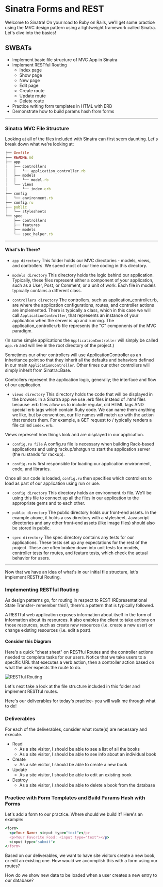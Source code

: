 # Sinatra Forms and REST 
Welcome to Sinatra! On your road to Ruby on Rails, we'll get some practice using the MVC design pattern using a lightweight framework called Sinatra. Let's dive into the basics!

## SWBATs
- Implement basic file structure of MVC App in Sinatra
- Implement RESTful Routing
    - Index page
    - Show page
    - New page
    - Edit page
    - Create route
    - Update route
    - Delete route
- Practice writing form templates in HTML with ERB
- Demonstrate how to build params hash from forms

---

### Sinatra MVC File Structure

Looking at all of the files included with Sinatra can first seem daunting. Let's break down what we're looking at: 

```rb
├── Gemfile
├── README.md
├── app
│   ├── controllers
│   │   └── application_controller.rb
│   ├── models
│   │   └── model.rb
│   └── views
│       └── index.erb
├── config
│   └── environment.rb
├── config.ru
├── public
│   └── stylesheets
└── spec
    ├── controllers
    ├── features
    ├── models
    └── spec_helper.rb
```
---

#### What's In There? 

- `app directory`
This folder holds our MVC directories - models, views, and controllers. We spend most of our time coding in this directory.


- `models directory`
This directory holds the logic behind our application. Typically, these files represent either a component of your application, such as a User, Post, or Comment, or a unit of work. Each file in models typically contains a different class. 


- `controllers directory`
The controllers, such as application_controller.rb, are where the application configurations, routes, and controller actions are implemented. There is typically a class, which in this case we will call `ApplicationController`, that represents an instance of your application when the server is up and running. The application_controller.rb file represents the "C" components of the MVC paradigm.

(In some simple applications the `ApplicationController` will simply be called `app.rb` and will live in the root directory of the project.)

Sometimes our other controllers will use ApplicationController as an inheritance point so that they inherit all the defaults and behaviors defined in our main `ApplicationController`. Other times our other controllers will simply inherit from Sinatra::Base.

Controllers represent the application logic, generally; the interface and flow of our application.


- `views directory`
This directory holds the code that will be displayed in the browser. In a Sinatra app we use .erb files instead of .html files because .erb files allow us to include regular, old HTML tags AND special erb tags which contain Ruby code. We can name them anything we like, but by convention, our file names will match up with the action that renders them. For example, a GET request to / typically renders a file called `index.erb`.

Views represent how things look and are displayed in our application. 


- `config.ru file`
A config.ru file is necessary when building Rack-based applications and using rackup/shotgun to start the application server (the ru stands for rackup).

- `config.ru` is first responsible for loading our application environment, code, and libraries.

Once all our code is loaded, `config.ru` then specifies which controllers to load as part of our application using run or use.


- `config directory`
This directory holds an environment.rb file. We'll be using this file to connect up all the files in our application to the appropriate gems and to each other.


- `public directory`
The public directory holds our front-end assets. In the example above, it holds a css directory with a stylesheet. Javascript directories and any other front-end assets (like image files) should also be stored in public.


- `spec directory`
The spec directory contains any tests for our applications. These tests set up any expectations for the rest of the project. These are often broken down into unit tests for models, controller tests for routes, and feature tests, which check the actual behavior for users.

---

Now that we have an idea of what's in our initial file structure, let's implement RESTful Routing. 

### Implementing RESTful Routing
As design patterns go, for routing in respect to REST (REpresentational State Transfer- remember this!), there's a pattern that is typically followed. 

A RESTful web application exposes information about itself in the form of information about its resources. It also enables the client to take actions on those resources, such as create new resources (i.e. create a new user) or change existing resources (i.e. edit a post).

#### Consider this Diagram 

Here's a quick "cheat sheet" on RESTful Routes and the controller actions needed to complete tasks for our users. Notice that we take users to a specific URL that executes a verb action, then a controller action based on what the user expects the route to do.

![RESTful Routing](https://sahilthakur7blog.files.wordpress.com/2017/07/51a50-restful-routes.png)

Let's next take a look at the file structure included in this folder and implement RESTful routes. 

Here's our deliverables for today's practice- you will walk me through what to do! 

### Deliverables
For each of the deliverables, consider what route(s) are necessary and execute.

- Read
    - As a site visitor, I should be able to see a list of all the books
    - As a site visitor, I should be able to see info about an individual book
- Create
    - As a site visitor, I should be able to create a new book
- Update
    - As a site visitor, I should be able to edit an existing book
- Destroy
    - As a site visitor, I should be able to delete a book from the database

### Practice with Form Templates and Build Params Hash with Forms

Let's add a form to our practice. Where should we build it? Here's an example: 

```rb
<form>
  <p>Your Name: <input type="text"></p>
  <p>Your Favorite Food: <input type="text"></p>
  <input type="submit">
</form>
```

Based on our deliverables, we want to have site visitors create a new book, or edit an existing one. How would we accomplish this with a form using our routes? 

How do we show new data to be loaded when a user creates a new entry to our database? 